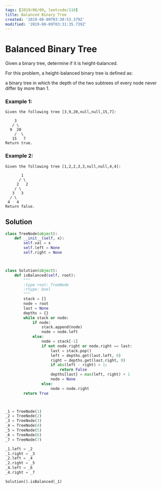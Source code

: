 ```yaml
---
tags: [2019/08/09, leetcode/110]
title: Balanced Binary Tree
created: '2019-08-09T03:30:53.379Z'
modified: '2019-08-09T03:31:35.739Z'
---
```


# Balanced Binary Tree

Given a binary tree, determine if it is height-balanced.

For this problem, a height-balanced binary tree is defined as:

a binary tree in which the depth of the two subtrees of every node never differ by more than 1.

### Example 1:

```
Given the following tree [3,9,20,null,null,15,7]:

    3
   / \
  9  20
    /  \
   15   7
Return true.
```

### Example 2:

```
Given the following tree [1,2,2,3,3,null,null,4,4]:

       1
      / \
     2   2
    / \
   3   3
  / \
 4   4
Return false.
```

## Solution

```python
class TreeNode(object):
    def __init__(self, x):
        self.val = x
        self.left = None
        self.right = None



class Solution(object):
    def isBalanced(self, root):
        """
        :type root: TreeNode
        :rtype: bool
        """
        stack = []
        node = root
        last = None
        depths = {}
        while stack or node:
            if node:
                stack.append(node)
                node = node.left
            else:
                node = stack[-1]
                if not node.right or node.right == last:
                    last = stack.pop()
                    left = depths.get(last.left, 0)
                    right = depths.get(last.right, 0)
                    if abs(left - right) > 1:
                        return False
                    depths[last] = max(left, right) + 1
                    node = None
                else:
                    node = node.right
        return True



_1 = TreeNode(1)
_2 = TreeNode(2)
_3 = TreeNode(3)
_4 = TreeNode(4)
_5 = TreeNode(5)
_6 = TreeNode(6)
_7 = TreeNode(7)

_1.left = _2
_1.right = _3
_2.left = _4
_2.right = _5
_4.left = _6
_4.right = _7

Solution().isBalanced(_1)
```
